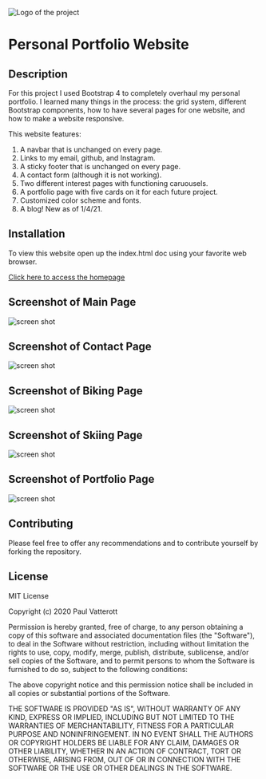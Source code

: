 ![Logo of the project](assets/Images/MyPost.png)

# Personal Portfolio Website    

## Description

For this project I used Bootstrap 4 to completely overhaul my personal portfolio. I learned many things in the process: the grid system, different Bootstrap components, how to have several pages for one website, and how to make a website responsive. 

This website features:

1. A navbar that is unchanged on every page.
2. Links to my email, github, and Instagram.
3. A sticky footer that is unchanged on every page.
4. A contact form (although it is not working).
5. Two different interest pages with functioning caruousels.
6. A portfolio page with five cards on it for each future project.
7. Customized color scheme and fonts.
8. A blog! New as of 1/4/21.

## Installation

To view this website open up the index.html doc using your favorite web browser.

[Click here to access the homepage](https://pfvatterott.github.io/)

## Screenshot of Main Page

![screen shot](assets/Images/screenshot.png)

## Screenshot of Contact Page

![screen shot](assets/Images/contactscreenshot.png)

## Screenshot of Biking Page

![screen shot](assets/Images/bikingscreenshot.png)

## Screenshot of Skiing Page

![screen shot](assets/Images/skiingscreenshot.png)

## Screenshot of Portfolio Page

![screen shot](assets/Images/portfolioscreenshot.png)

## Contributing

Please feel free to offer any recommendations and to contribute yourself by forking the repository. 

## License

MIT License

Copyright (c) 2020 Paul Vatterott

Permission is hereby granted, free of charge, to any person obtaining a copy
of this software and associated documentation files (the "Software"), to deal
in the Software without restriction, including without limitation the rights
to use, copy, modify, merge, publish, distribute, sublicense, and/or sell
copies of the Software, and to permit persons to whom the Software is
furnished to do so, subject to the following conditions:

The above copyright notice and this permission notice shall be included in all
copies or substantial portions of the Software.

THE SOFTWARE IS PROVIDED "AS IS", WITHOUT WARRANTY OF ANY KIND, EXPRESS OR
IMPLIED, INCLUDING BUT NOT LIMITED TO THE WARRANTIES OF MERCHANTABILITY,
FITNESS FOR A PARTICULAR PURPOSE AND NONINFRINGEMENT. IN NO EVENT SHALL THE
AUTHORS OR COPYRIGHT HOLDERS BE LIABLE FOR ANY CLAIM, DAMAGES OR OTHER
LIABILITY, WHETHER IN AN ACTION OF CONTRACT, TORT OR OTHERWISE, ARISING FROM,
OUT OF OR IN CONNECTION WITH THE SOFTWARE OR THE USE OR OTHER DEALINGS IN THE
SOFTWARE.
